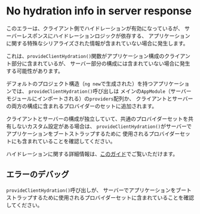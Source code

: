 # No hydration info in server response

このエラーは、クライアント側でハイドレーションが有効になっているが、
サーバーレスポンスにハイドレーションロジックが依存する、
アプリケーションに関する特殊なシリアライズされた情報が含まれていない場合に発生します。

これは、`provideClientHydration()`関数がアプリケーション構成のクライアント部分に含まれているが、
サーバー部分の構成には含まれていない場合に発生する可能性があります。

デフォルトのプロジェクト構造（`ng new`で生成された）を持つアプリケーションでは、
`provideClientHydration()`呼び出しは
メインの`AppModule`（サーバーモジュールにインポートされる）の`providers`配列か、
クライアントとサーバーの両方の構成に含まれるプロバイダーのセットに追加されます。

クライアントとサーバーの構成が独立していて、共通のプロバイダーセットを共有しないカスタム設定がある場合は、
`provideClientHydration()`がサーバーでアプリケーションをブートストラップするために
使用されるプロバイダーセットにも含まれていることを確認してください。

ハイドレーションに関する詳細情報は、[このガイド](guide/hydration)でご覧いただけます。

## エラーのデバッグ

`provideClientHydration()`呼び出しが、
サーバーでアプリケーションをブートストラップするために使用されるプロバイダーセットに含まれていることを確認してください。
